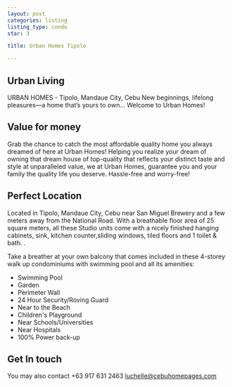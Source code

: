 ```yaml
---
layout: post
categories: listing
listing_type: condo
star: 3

title: Urban Homes Tipolo

---
```


## Urban Living

URBAN HOMES - Tipolo, Mandaue City, Cebu New beginnings, lifelong pleasures—a home that’s yours to own… Welcome to Urban Homes!

## Value for money

Grab the chance to catch the most affordable quality home you always dreamed of here at Urban Homes! Helping you realize your dream of owning that dream house of top-quality that reflects your distinct taste and style at unparalleled value, we at Urban Homes, guarantee you and your family the quality life you deserve. Hassle-free and worry-free!

## Perfect Location

Located in Tipolo, Mandaue City, Cebu near San Miguel Brewery and a few meters away from the National Road. With a breathable floor area of 25 square meters, all these Studio units come with a nicely finished hanging cabinets, sink, kitchen counter,sliding windows, tiled floors and 1 toilet & bath. . 

Take a breather at your own balcony that comes included in these 4-storey walk up condominiums with swimming pool and all its amenities: 

- Swimming Pool
- Garden 
- Perimeter Wall 
- 24 Hour Security/Roving Guard 
- Near to the Beach 
- Children's Playground 
- Near Schools/Universities 
- Near Hospitals 
- 100% Power back-up

## Get In touch
You may also contact +63 917 631 2463 
[luchelle@cebuhomepages.com](mailto:luchelle@cebuhomepages.com)